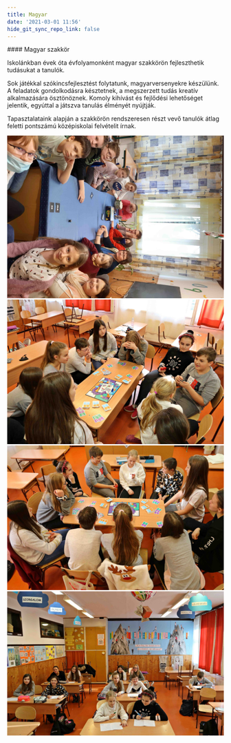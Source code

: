 ```yaml
---
title: Magyar
date: '2021-03-01 11:56'
hide_git_sync_repo_link: false
---
```


<div markdown="1" class="centered-text">
#### Magyar szakkör

Iskolánkban évek óta évfolyamonként magyar szakkörön fejleszthetik tudásukat a tanulók.

Sok játékkal szókincsfejlesztést folytatunk, magyarversenyekre készülünk. A feladatok gondolkodásra késztetnek, a megszerzett tudás kreatív alkalmazására ösztönöznek. Komoly kihívást és fejlődési lehetőséget jelentik, egyúttal a játszva tanulás élményét nyújtják.

Tapasztalataink alapján a szakkörön rendszeresen részt vevő tanulók átlag feletti pontszámú középiskolai felvételit írnak.

![](20210118_135954.jpg?cropResize=300,300&classes=left)![](szakkor-6-1.jpg?cropResize=300,300&classes=left)![](szakkor-6-2.jpg?cropResize=300,300&classes=left)![](szakkor-6.jpg?cropResize=300,300&classes=left)
</div>